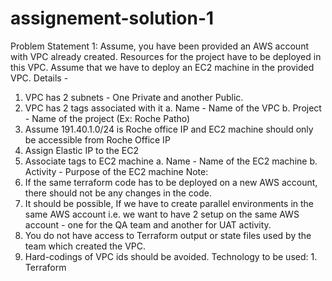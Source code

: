# assignement-solution-1

Problem Statement 1:
Assume, you have been provided an AWS account with VPC already created. Resources for the project have to be deployed in this VPC. Assume that we have to deploy an EC2 machine in the provided VPC.
Details -
1. VPC has 2 subnets - One Private and another Public.
2. VPC has 2 tags associated with it
a. Name - Name of the VPC
b. Project - Name of the project (Ex: Roche Patho)
3. Assume 191.40.1.0/24 is Roche office IP and EC2 machine should only be accessible
from Roche Office IP
4. Assign Elastic IP to the EC2
5. Associate tags to EC2 machine
a. Name - Name of the EC2 machine
b. Activity - Purpose of the EC2 machine
Note:
1. If the same terraform code has to be deployed on a new AWS account, there should not
be any changes in the code.
2. It should be possible, If we have to create parallel environments in the same AWS
account i.e. we want to have 2 setup on the same AWS account - one for the QA team
and another for UAT activity.
3. You do not have access to Terraform output or state files used by the team which
created the VPC.
4. Hard-codings of VPC ids should be avoided.
Technology to be used: 1. Terraform
